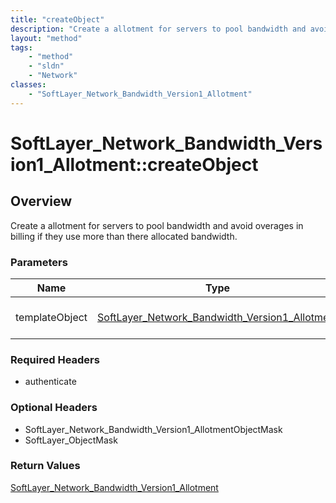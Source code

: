 ```yaml
---
title: "createObject"
description: "Create a allotment for servers to pool bandwidth and avoid overages in billing if they use more than there allocated ban... "
layout: "method"
tags:
    - "method"
    - "sldn"
    - "Network"
classes:
    - "SoftLayer_Network_Bandwidth_Version1_Allotment"
---
```

# SoftLayer_Network_Bandwidth_Version1_Allotment::createObject
## Overview 
Create a allotment for servers to pool bandwidth and avoid overages in billing if they use more than there allocated bandwidth. 

### Parameters 
|Name | Type | Description |
| --- | --- | --- |
|templateObject| <a href='/reference/datatypes/SoftLayer_Network_Bandwidth_Version1_Allotment'>SoftLayer_Network_Bandwidth_Version1_Allotment </a>| The SoftLayer_Network_Bandwidth_Version1_Allotment object that you wish to create.|


### Required Headers
* authenticate

### Optional Headers
* SoftLayer_Network_Bandwidth_Version1_AllotmentObjectMask
* SoftLayer_ObjectMask

### Return Values
<a href='/reference/datatypes/SoftLayer_Network_Bandwidth_Version1_Allotment'>SoftLayer_Network_Bandwidth_Version1_Allotment </a>
